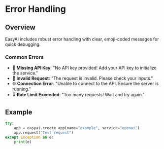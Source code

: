 # Error Handling

## Overview
EasyAI includes robust error handling with clear, emoji-coded messages for quick debugging.

### Common Errors
- 🔐 **Missing API Key**: "No API key provided! Add your API key to initialize the service."
- 🚫 **Invalid Request**: "The request is invalid. Please check your inputs."
- 🌐 **Connection Error**: "Unable to connect to the API. Ensure the server is running."
- ⏳ **Rate Limit Exceeded**: "Too many requests! Wait and try again."

## Example

```python
try:
    app = easyai.create_app(name="example", service="openai")
    app.request("Test request")
except Exception as e:
    print(e)
```
